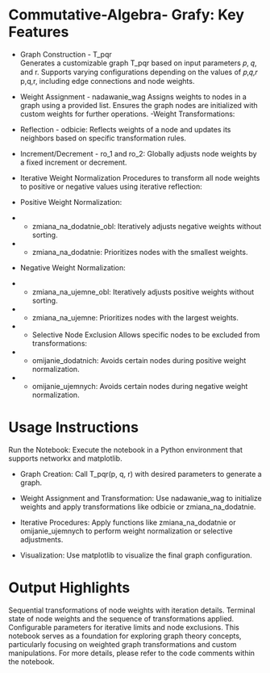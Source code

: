 # Commutative-Algebra- Grafy: Key Features
- Graph Construction - T_pqr
 \
Generates a customizable graph T_pqr based on input parameters 𝑝, 𝑞, and r.
Supports varying configurations depending on the values of 𝑝,𝑞,𝑟
p,q,r, including edge connections and node weights.
- Weight Assignment - nadawanie_wag
Assigns weights to nodes in a graph using a provided list.
Ensures the graph nodes are initialized with custom weights for further operations.
-Weight Transformations:

 - Reflection - odbicie: Reflects weights of a node and updates its neighbors based on specific transformation rules.
 - Increment/Decrement - ro_1 and ro_2: Globally adjusts node weights by a fixed increment or decrement.
 - Iterative Weight Normalization
Procedures to transform all node weights to positive or negative values using iterative reflection:
- Positive Weight Normalization:
- - zmiana_na_dodatnie_obl: Iteratively adjusts negative weights without sorting.
- - zmiana_na_dodatnie: Prioritizes nodes with the smallest weights.
- Negative Weight Normalization:
- - zmiana_na_ujemne_obl: Iteratively adjusts positive weights without sorting.
- - zmiana_na_ujemne: Prioritizes nodes with the largest weights.
- - Selective Node Exclusion
Allows specific nodes to be excluded from transformations:
- - omijanie_dodatnich: Avoids certain nodes during positive weight normalization.
- - omijanie_ujemnych: Avoids certain nodes during negative weight normalization.

# Usage Instructions
Run the Notebook:
Execute the notebook in a Python environment that supports networkx and matplotlib.

- Graph Creation:
Call T_pqr(p, q, r) with desired parameters to generate a graph.

- Weight Assignment and Transformation:
Use nadawanie_wag to initialize weights and apply transformations like odbicie or zmiana_na_dodatnie.

- Iterative Procedures:
Apply functions like zmiana_na_dodatnie or omijanie_ujemnych to perform weight normalization or selective adjustments.

- Visualization:
Use matplotlib to visualize the final graph configuration.

# Output Highlights
Sequential transformations of node weights with iteration details.
Terminal state of node weights and the sequence of transformations applied.
Configurable parameters for iterative limits and node exclusions.
This notebook serves as a foundation for exploring graph theory concepts, particularly focusing on weighted graph transformations and custom manipulations. For more details, please refer to the code comments within the notebook.
